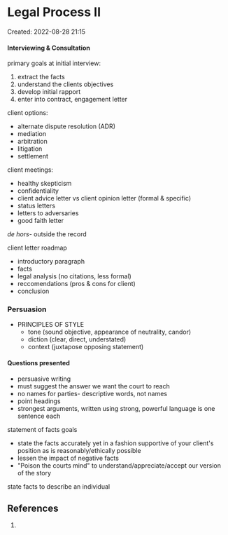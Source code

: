 # Legal Process II
Created: 2022-08-28 21:15

#### Interviewing & Consultation
primary goals at initial interview:
1. extract the facts
2. understand the clients objectives
3. develop initial rapport
4. enter into contract, engagement letter

client options:
- alternate dispute resolution (ADR)
- mediation
- arbitration
- litigation
- settlement

client meetings: 
- healthy skepticism
- confidentiality
- client advice letter vs client opinion letter (formal & specific)
- status letters
- letters to adversaries
- good faith letter

*de hors*- outside the record


client letter roadmap
- introductory paragraph
- facts
- legal analysis (no citations, less formal)
- reccomendations (pros & cons for client)
- conclusion

### Persuasion
- PRINCIPLES OF STYLE
	- tone (sound objective, appearance of neutrality, candor)
	- diction (clear, direct, understated)
	- context (juxtapose opposing statement)


#### Questions presented
- persuasive writing
- must suggest the answer we want the court to reach
- no names for parties- descriptive words, not names
- point headings
- strongest arguments, written using strong, powerful language is one sentence each

statement of facts goals
- state the facts accurately yet in a fashion supportive of your client's position as is reasonably/ethically possible
- lessen the impact of negative facts
- "Poison the courts mind" to understand/appreciate/accept our version of the story 

state facts to describe an individual 




## References

1. 